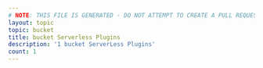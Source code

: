 ```yaml
---
# NOTE: THIS FILE IS GENERATED - DO NOT ATTEMPT TO CREATE A PULL REQUEST TO UPDATE THE DATA. 
layout: topic
topic: bucket
title: bucket Serverless Plugins
description: '1 bucket ServerLess Plugins'
count: 1
---
```


